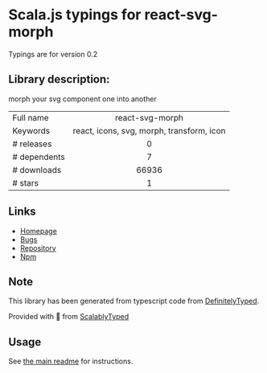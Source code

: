 
# Scala.js typings for react-svg-morph

Typings are for version 0.2

## Library description:
morph your svg component one into another

|                    |                 |
| ------------------ | :-------------: |
| Full name          | react-svg-morph |
| Keywords           | react, icons, svg, morph, transform, icon |
| # releases         | 0 |
| # dependents       | 7 |
| # downloads        | 66936 |
| # stars            | 1 |

## Links
- [Homepage](https://github.com/gorangajic/react-svg-morph#readme)
- [Bugs](https://github.com/gorangajic/react-svg-morph/issues)
- [Repository](https://github.com/gorangajic/react-svg-morph)
- [Npm](https://www.npmjs.com/package/react-svg-morph)
    


## Note
This library has been generated from typescript code from [DefinitelyTyped](https://definitelytyped.org).

Provided with :purple_heart: from [ScalablyTyped](https://github.com/oyvindberg/ScalablyTyped)

## Usage
See [the main readme](../../readme.md) for instructions.


